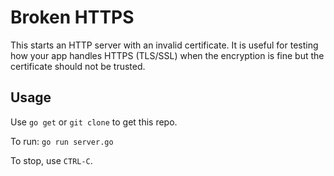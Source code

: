 # Broken HTTPS

This starts an HTTP server with an invalid certificate. It is useful for testing how your app handles HTTPS (TLS/SSL) when the encryption is fine but the certificate should not be trusted.

## Usage

Use `go get` or `git clone` to get this repo.

To run: `go run server.go`

To stop, use `CTRL-C`.